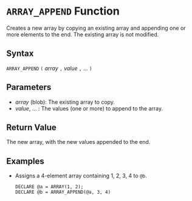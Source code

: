 # `ARRAY_APPEND` Function

Creates a new array by copying an existing array and appending one or more elements to the end. The existing array is not modified.

## Syntax

`ARRAY_APPEND` `(` *array* `,` *value* `,` ... `)`

## Parameters

- *array* (blob): The existing array to copy.
- *value*, ... : The values (one or more) to append to the array.

## Return Value

The new array, with the new values appended to the end.

## Examples

- Assigns a 4-element array containing 1, 2, 3, 4 to `@b`.

    ```
    DECLARE @a = ARRAY(1, 2);
    DECLARE @b = ARRAY_APPEND(@a, 3, 4)
    ```
